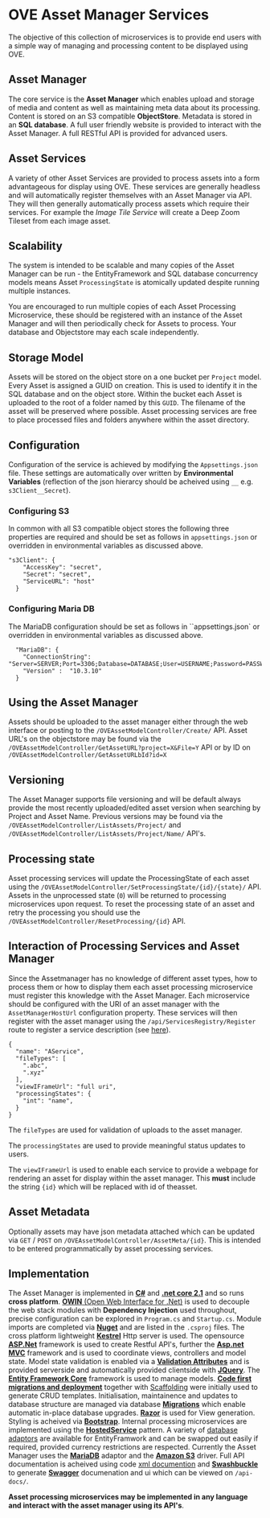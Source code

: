 # OVE Asset Manager Services

The objective of this collection of microservices is to provide end users with a simple way of managing and processing content to be displayed using OVE. 

## Asset Manager

The core service is the **Asset Manager** which enables upload and storage of media and content as well as maintaining meta data about its processing. Content is stored on an S3 compatible **ObjectStore**. Metadata is stored in an **SQL database**. A full user friendly website is provided to interact with the Asset Manager. A full RESTful API is provided for advanced users.  

## Asset Services

A variety of other Asset Services are provided to process assets into a form advantageous for display using OVE. These services are generally headless and will automatically register themselves with an Asset Manager via API. They will then generally automatically process assets which require their services. For example the *Image Tile Service* will create a Deep Zoom Tileset from each image asset. 

## Scalability

The system is intended to be scalable and many copies of the Asset Manager can be run - the EntityFramework and SQL database concurrency models means Asset `ProcessingState` is atomically updated despite running multiple instances. 

You are encouraged to run multiple copies of each Asset Processing Microservice, these should be registered with an instance of the Asset Manager and will then periodically check for Assets to process. Your database and Objectstore may each scale independently. 

## Storage Model

Assets will be stored on the object store on a one bucket per `Project` model. Every Asset is assigned a GUID on creation. This is used to identify it in the SQL database and on the object store. Within the bucket each Asset is uploaded to the root of a folder named by this ``GUID``. The filename of the asset will be preserved where possible. Asset processing services are free to place processed files and folders anywhere within the asset directory. 

## Configuration

Configuration of the service is achieved by modifying the ``Appsettings.json`` file. These settings are automatically over written by **Environmental Variables** (reflection of the json hierarcy should be acheived using ``__`` e.g. ``s3Client__Secret``). 

### Configuring S3

In common with all S3 compatible object stores the following three properties are required and should be set as follows in ``appsettings.json`` or overridden in environmental variables as discussed above.

```  
"s3Client": {
    "AccessKey": "secret",
    "Secret": "secret",
    "ServiceURL": "host"
  }
 ```
 
### Configuring Maria DB
The MariaDB configuration should be set as follows in ``appsettings.json` or overridden in environmental variables as discussed above. 

```
  "MariaDB": { 
    "ConnectionString": "Server=SERVER;Port=3306;Database=DATABASE;User=USERNAME;Password=PASSWORD;", 
    "Version" :  "10.3.10"  
  }
```

## Using the Asset Manager

Assets should be uploaded to the asset manager either through the web interface or posting to the `/OVEAssetModelController/Create/` API. 
Asset URL's on the objectstore may be found via the `/OVEAssetModelController/GetAssetURL?project=X&File=Y` API or by ID on  
`/OVEAssetModelController/GetAssetURLbId?id=X`

## Versioning

The Asset Manager supports file versioning and will be default always provide the most recently uploaded/edited asset version when searching by Project and Asset Name. Previous versions may be found via the `/OVEAssetModelController/ListAssets/Project/` and `/OVEAssetModelController/ListAssets/Project/Name/` API's.

## Processing state

Asset processing services will update the ProcessingState of each asset using the ``/OVEAssetModelController/SetProcessingState/{id}/{state}/`` API. Assets in the unprocessed state (`0`) will be returned to processing microservices upon request. To reset the processing state of an asset and retry the processing you should use the ``/OVEAssetModelController/ResetProcessing/{id}`` API. 

## Interaction of Processing Services and Asset Manager

Since the Assetmanager has no knowledge of different asset types, how to process them or how to display them each asset processing microservice must register this knowledge with the Asset Manager. Each microservice should be configured with the URI of an asset manager with the `AssetManagerHostUrl` configuration property. These services will then register with the asset manager using the `/api/ServicesRegistry/Register` route to register a service description (see [here](https://github.com/ove/ove-asset-services/blob/master/packages/ove-asset-manager/src/OVE.Service.AssetManager/Domain/OVEService.cs)). 

```
{
  "name": "AService",
  "fileTypes": [
    ".abc",
    ".xyz"
  ],
  "viewIFrameUrl": "full uri",
  "processingStates": {
    "int": "name",
  }
}
```

The `fileTypes` are used for validation of uploads to the asset manager.

The `processingStates` are used to provide meaningful status updates to users.

The `viewIFrameUrl` is used to enable each service to provide a webpage for rendering an asset for display within the asset manager. This **must** include the string ``{id}`` which will be replaced with id of theasset. 

## Asset Metadata

Optionally assets may have json metadata attached which can be updated via `GET` / `POST` on 
`/OVEAssetModelController/AssetMeta/{id}`. This is intended to be entered programmatically by asset processing services. 

## Implementation 

The Asset Manager is implemented in [**C#**](https://github.com/dotnet/roslyn) and [**.net core 2.1**](https://blogs.msdn.microsoft.com/dotnet/2018/05/30/announcing-net-core-2-1/) and so runs **cross platform**. [**OWIN** (Open Web Interface for .Net)](http://owin.org/) is used to decouple the web stack modules with **Dependency Injection** used throughout, precise configuration can be explored in `Program.cs` and `Startup.cs`. Module imports are completed via [**Nuget**](www.nuget.org) and are listed in the `.csproj` files. The cross platform lightweight [**Kestrel**](https://github.com/aspnet/KestrelHttpServer) Http server is used. The opensource [**ASP.Net**](https://github.com/aspnet/AspNetCore) framework is used to create Restful API's, further the [**Asp.net MVC**](https://github.com/aspnet/Mvc) framework and is used to coordinate views, controllers and model state. Model state validation is enabled via a [**Validation Attributes**](https://docs.microsoft.com/en-us/aspnet/core/mvc/models/validation?view=aspnetcore-2.1) and is provided serverside and automatically provided clientside with [**JQuery**](https://jquery.com/). The [**Entity Framework Core**](https://github.com/aspnet/EntityFrameworkCore) framework is used to manage models. [**Code first migrations and deployment**](https://docs.microsoft.com/en-us/aspnet/mvc/overview/getting-started/getting-started-with-ef-using-mvc/migrations-and-deployment-with-the-entity-framework-in-an-asp-net-mvc-application) together with [Scaffolding](https://docs.microsoft.com/en-us/aspnet/mvc/overview/older-versions/hands-on-labs/aspnet-mvc-4-entity-framework-scaffolding-and-migrations) were initially used to generate CRUD templates. Initialisation, maintainence and updates to database structure are managed via database [**Migrations**](https://docs.microsoft.com/en-us/aspnet/mvc/overview/getting-started/getting-started-with-ef-using-mvc/migrations-and-deployment-with-the-entity-framework-in-an-asp-net-mvc-application) which enable automatic in-place database upgrades. [**Razor**](https://docs.microsoft.com/en-us/aspnet/core/mvc/views/razor?view=aspnetcore-2.1) is used for View generation. Styling is acheived via [**Bootstrap**](https://getbootstrap.com/docs/4.1/getting-started/introduction/). Internal processing microservices are implemented using the [**HostedService**](https://blogs.msdn.microsoft.com/cesardelatorre/2017/11/18/implementing-background-tasks-in-microservices-with-ihostedservice-and-the-backgroundservice-class-net-core-2-x/) pattern. A variety of [database adaptors](https://docs.microsoft.com/en-us/ef/core/providers/) are available for EntityFramwork and can be swapped out easily if required, provided currency restrictions are respected. Currently the Asset Manager uses the [**MariaDB**](https://www.nuget.org/packages/Pomelo.EntityFrameworkCore.MySql) adaptor and the [**Amazon S3**](https://www.nuget.org/packages/Amazon.S3/) driver. Full API documentation is acheived using code [xml documention](https://docs.microsoft.com/en-us/dotnet/csharp/codedoc) and [**Swashbuckle**](https://github.com/domaindrivendev/Swashbuckle) to generate [**Swagger**](https://swagger.io/) documenation and ui which can be viewed on `/api-docs/`. 

**Asset processing microservices may be implemented in any language and interact with the asset manager using its API's**. 